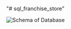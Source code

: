 "# sql_franchise_store" 
<p> <img src="https://drive.google.com/file/d/1iUal0R4aXNrdkhtjszWxzMq-9dkhtLGu/view" alt="Schema of Database" /> </p>
